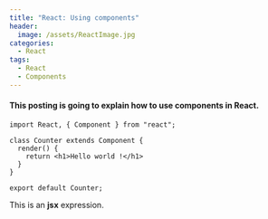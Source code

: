 ```yaml
---
title: "React: Using components"
header:
  image: /assets/ReactImage.jpg
categories:
  - React
tags:
  - React
  - Components
---
```


#### This posting is going to explain how to use components in React.

```
import React, { Component } from "react";

class Counter extends Component {
  render() { 
    return <h1>Hello world !</h1>
  }
}
 
export default Counter;
```
This is an **jsx** expression.


